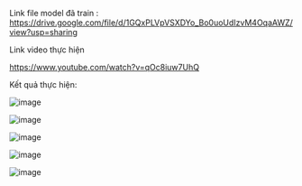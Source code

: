 Link file model đã train :
https://drive.google.com/file/d/1GQxPLVpVSXDYo_Bo0uoUdIzvM4OqaAWZ/view?usp=sharing

Link video thực hiện 

https://www.youtube.com/watch?v=qOc8iuw7UhQ


Kết quả thực hiện: 

![image](https://user-images.githubusercontent.com/105483714/175755099-0cc16b7b-dff8-4505-af85-4e47d6b365b2.png)


![image](https://user-images.githubusercontent.com/105483714/175755103-efad7403-7aca-49bb-b944-e9358a79583d.png)


![image](https://user-images.githubusercontent.com/105483714/175755105-bab65917-caf5-4314-911c-0fa6fb3ed524.png)


![image](https://user-images.githubusercontent.com/105483714/175755138-520a2723-a999-4493-a717-e4b1b38527ec.png)


![image](https://user-images.githubusercontent.com/105483714/175755153-37eb5cc7-8116-426d-81d2-ad29e0d070ec.png)



